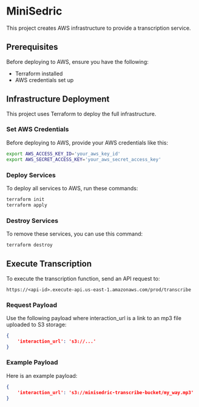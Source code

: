 # MiniSedric

This project creates AWS infrastructure to provide a transcription service.

## Prerequisites

Before deploying to AWS, ensure you have the following:

- Terraform installed
- AWS credentials set up

## Infrastructure Deployment

This project uses Terraform to deploy the full infrastructure.

### Set AWS Credentials

Before deploying to AWS, provide your AWS credentials like this:

```sh
export AWS_ACCESS_KEY_ID='your_aws_key_id'
export AWS_SECRET_ACCESS_KEY='your_aws_secret_access_key'
```

### Deploy Services

To deploy all services to AWS, run these commands:

```sh
terraform init
terraform apply
```

### Destroy Services

To remove these services, you can use this command:

```sh
terraform destroy
```

## Execute Transcription

To execute the transcription function, send an API request to:

```
https://<api-id>.execute-api.us-east-1.amazonaws.com/prod/transcribe
```

### Request Payload

Use the following payload where interaction_url is a link to an mp3 file uploaded to S3 storage:

```json
{
    'interaction_url': 's3://...'
}
```

### Example Payload

Here is an example payload:

```json
{
    'interaction_url': 's3://minisedric-transcribe-bucket/my_way.mp3'
}
```